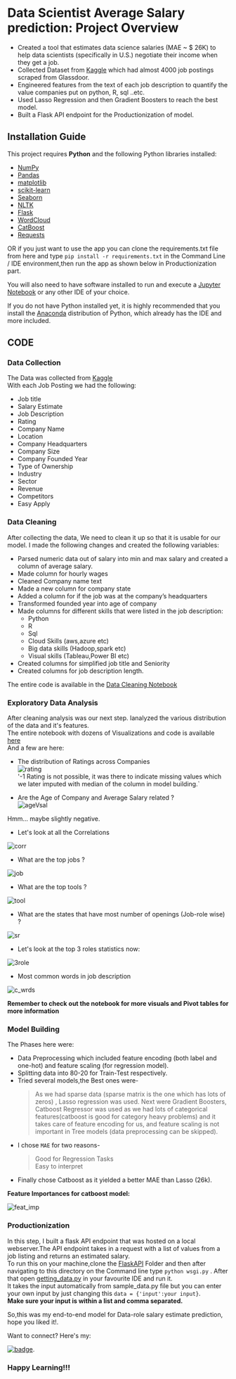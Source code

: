 # Data Scientist Average Salary prediction: Project Overview
* Created a tool that estimates data science salaries (MAE ~ $ 26K) to help data scientists (specifically in U.S.) negotiate their income when they get a job.
* Collected Dataset from [Kaggle](https://www.kaggle.com/andrewmvd/data-scientist-jobs) which had almost 4000 job postings scraped from Glassdoor.   
* Engineered features from the text of each job description to quantify the value companies put on python, R, sql ..etc.   
* Used Lasso Regression and then Gradient Boosters to reach the best model. 
* Built a Flask API endpoint for the Productionization of model.   

## Installation Guide   

This project requires **Python** and the following Python libraries installed:

- [NumPy](http://www.numpy.org/)
- [Pandas](http://pandas.pydata.org/)
- [matplotlib](http://matplotlib.org/)
- [scikit-learn](http://scikit-learn.org/stable/)
- [Seaborn](https://seaborn.pydata.org/)
- [NLTK](https://www.nltk.org/)
- [Flask](https://flask.palletsprojects.com/)  
- [WordCloud](https://pypi.org/project/wordcloud/)
- [CatBoost](https://catboost.ai/docs/concepts/python-installation.html)
- [Requests](https://pypi.org/project/requests/)


OR if you just want to use the app you can clone the requirements.txt file from here and type `pip install -r requirements.txt` in the Command Line / IDE environment,then run the app as shown below in Productionization part.     


You will also need to have software installed to run and execute a [Jupyter Notebook](http://ipython.org/notebook.html) or any other IDE of your choice.  

If you do not have Python installed yet, it is highly recommended that you install the [Anaconda](http://continuum.io/downloads) distribution of Python, which already has the IDE and more included.     


## CODE   


### Data Collection    
The Data was collected from [Kaggle](https://www.kaggle.com/andrewmvd/data-scientist-jobs)   
With each Job Posting we had the following:   
*	Job title
*	Salary Estimate
*	Job Description
*	Rating
*	Company Name
*	Location
*	Company Headquarters 
*	Company Size
*	Company Founded Year
*	Type of Ownership 
*	Industry
*	Sector
*	Revenue
*	Competitors  
* Easy Apply   


### Data Cleaning
After collecting the data, We need to clean it up so that it is usable for our model. I made the following changes and created the following variables:

*	Parsed numeric data out of salary into min and max salary and created a column of average salary.  
*	Made column for hourly wages   
*	Cleaned Company name text 
*	Made a new column for company state 
*	Added a column for if the job was at the company’s headquarters 
*	Transformed founded year into age of company 
*	Made columns for different skills that were listed in the job description:
    * Python  
    * R  
    * Sql  
    * Cloud Skills (aws,azure etc)  
    * Big data skills (Hadoop,spark etc)  
    * Visual skills (Tableau,Power BI etc)  
*	Created columns for simplified job title and Seniority 
*	Created columns for job description length.    

The entire code is available in the [Data Cleaning Notebook](https://github.com/Dvboi/Data-Scientist-salary-prediction/blob/master/Data_cleaning.ipynb)


### Exploratory Data Analysis   
After cleaning analysis was our next step. Ianalyzed the various distribution of the data and it's features.   
The entire notebook with dozens of Visualizations and code is available [here](https://github.com/Dvboi/Data-Scientist-salary-prediction/blob/master/Exploratory%20Data%20Analysis.ipynb)   
And a few are here:   

* The distribution of Ratings across Companies   
![rating](https://github.com/Dvboi/Data-Scientist-salary-prediction/blob/master/Rating.png)    
'-1 Rating is not possible, it was there to indicate missing values which we later imputed with median of the column in model building.`     


* Are the Age of Company and Average Salary related ?  
![ageVsal](https://github.com/Dvboi/Data-Scientist-salary-prediction/blob/master/ageVavg.png)    
   
   
Hmm... maybe slightly negative.   
   
   
* Let's look at all the Correlations    
    
![corr](https://github.com/Dvboi/Data-Scientist-salary-prediction/blob/master/Correlations.png)    

* What are the top jobs ?     
    
![job](https://github.com/Dvboi/Data-Scientist-salary-prediction/blob/master/jobs.png)     
  
  
* What are the top tools ?    

![tool](https://github.com/Dvboi/Data-Scientist-salary-prediction/blob/master/Top_tools.png)     


* What are the states that have most number of openings (Job-role wise) ?     

![sr](https://github.com/Dvboi/Data-Scientist-salary-prediction/blob/master/statewise_role.png)      


* Let's look at the top 3 roles statistics now:     
  
![3role](https://github.com/Dvboi/Data-Scientist-salary-prediction/blob/master/3role_sal.png)     


* Most common words in job description     
   
![c_wrds](https://github.com/Dvboi/Data-Scientist-salary-prediction/blob/master/common_words.png)    
  
  

**Remember to check out the notebook for more visuals and Pivot tables for more information**     


### Model Building    

The Phases here were:
* Data Preprocessing which included feature encoding (both label and one-hot) and feature scaling (for regression model).   
* Splitting data into 80-20 for Train-Test respectively.   
* Tried several models,the Best ones were-
  > As we had sparse data (sparse matrix is the one which has lots of zeros) , Lasso regression was used.
  > Next were Gradient Boosters, Catboost Regressor was used as we had lots of categorical features(catboost is good for category heavy problems) and it takes care of feature encoding for us, and feature scaling is not important in Tree models (data preprocessing can be skipped).    
* I chose `MAE` for two reasons-
  > Good for Regression Tasks  
  > Easy to interpret   
* Finally chose Catboost as it yielded a better MAE than Lasso (26k).    

**Feature Importances for catboost model:**  
   
 ![feat_imp](https://github.com/Dvboi/Data-Scientist-salary-prediction/blob/master/feat_imp.png)    
 
 ### Productionization   
 
 In this step, I built a flask API endpoint that was hosted on a local webserver.The API endpoint takes in a request with a list of values from a job listing and returns an estimated salary.   
 To run this on your machine,clone the [FlaskAPI](https://github.com/Dvboi/Data-Scientist-salary-prediction/tree/master/FlaskAPI) Folder and then after navigating to this directory on the Command line type `python wsgi.py` . After that open [getting_data.py](https://github.com/Dvboi/Data-Scientist-salary-prediction/blob/master/FlaskAPI/getting_data.py) in your favourite IDE and run it.   
 It takes the input automatically from sample_data.py file but you can enter your own input by just changing this `data = {'input':your input}`.     
 **Make sure your input is within a list and comma separated.**     
 
 
So,this was my end-to-end model for Data-role salary estimate prediction, hope you liked it!.  

 Want to connect? Here's my:   
 
 [![badge](https://img.shields.io/badge/linkedin-%230077B5.svg?&style=for-the-badge&logo=linkedin&logoColor=white)](https://www.linkedin.com/in/devansh-verma-609218148/).     
 
       
        
### Happy Learning!!!













